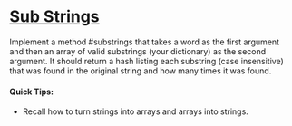 # [Sub Strings](https://www.theodinproject.com/lessons/ruby-sub-strings)
Implement a method #substrings that takes a word as the first argument and then an array of valid substrings (your dictionary) as the second argument. It should return a hash listing each substring (case insensitive) that was found in the original string and how many times it was found.
#### Quick Tips:
- Recall how to turn strings into arrays and arrays into strings.